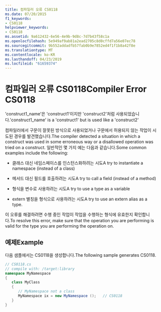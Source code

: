 ```yaml
---
title: 컴파일러 오류 CS0118
ms.date: 07/20/2015
f1_keywords:
- CS0118
helpviewer_keywords:
- CS0118
ms.assetid: 9a612432-6e56-4e9b-9d8c-7d7b43f58c1a
ms.openlocfilehash: 5e949af9ab81a2ead2705c8d0cffd7a56e07ec78
ms.sourcegitcommit: 9b552addadfb57fab0b9e7852ed4f1f1b8a42f8e
ms.translationtype: MT
ms.contentlocale: ko-KR
ms.lasthandoff: 04/23/2019
ms.locfileid: "61659374"
---
```

# <a name="compiler-error-cs0118"></a><span data-ttu-id="e42b5-102">컴파일러 오류 CS0118</span><span class="sxs-lookup"><span data-stu-id="e42b5-102">Compiler Error CS0118</span></span>
<span data-ttu-id="e42b5-103">'construct1_name'은 'construct1'이지만 'construct2'처럼 사용되었습니다.</span><span class="sxs-lookup"><span data-stu-id="e42b5-103">'construct1_name' is a 'construct1' but is used like a 'construct2'</span></span>  
  
 <span data-ttu-id="e42b5-104">컴파일러에서 구문이 잘못된 방식으로 사용되었거나 구문에서 허용되지 않는 작업이 시도된 경우를 발견했습니다.</span><span class="sxs-lookup"><span data-stu-id="e42b5-104">The compiler detected a situation in which a construct was used in some erroneous way or a disallowed operation was tried on a construct.</span></span> <span data-ttu-id="e42b5-105">일반적인 몇 가지 예는 다음과 같습니다.</span><span class="sxs-lookup"><span data-stu-id="e42b5-105">Some common examples include the following:</span></span>  
  
-   <span data-ttu-id="e42b5-106">클래스 대신 네임스페이스를 인스턴스화하려는 시도</span><span class="sxs-lookup"><span data-stu-id="e42b5-106">A try to instantiate a namespace (instead of a class)</span></span>  
  
-   <span data-ttu-id="e42b5-107">메서드 대신 필드를 호출하려는 시도</span><span class="sxs-lookup"><span data-stu-id="e42b5-107">A try to call a field (instead of a method)</span></span>  
  
-   <span data-ttu-id="e42b5-108">형식을 변수로 사용하려는 시도</span><span class="sxs-lookup"><span data-stu-id="e42b5-108">A try to use a type as a variable</span></span>  
  
-   <span data-ttu-id="e42b5-109">extern 별칭을 형식으로 사용하려는 시도</span><span class="sxs-lookup"><span data-stu-id="e42b5-109">A try to use an extern alias as a type.</span></span>  
  
 <span data-ttu-id="e42b5-110">이 오류를 해결하려면 수행 중인 작업이 작업을 수행하는 형식에 유효한지 확인합니다.</span><span class="sxs-lookup"><span data-stu-id="e42b5-110">To resolve this error, make sure that the operation you are performing is valid for the type you are performing the operation on.</span></span>  
  
## <a name="example"></a><span data-ttu-id="e42b5-111">예제</span><span class="sxs-lookup"><span data-stu-id="e42b5-111">Example</span></span>  
 <span data-ttu-id="e42b5-112">다음 샘플에서는 CS0118을 생성합니다.</span><span class="sxs-lookup"><span data-stu-id="e42b5-112">The following sample generates CS0118.</span></span>  
  
```csharp  
// CS0118.cs  
// compile with: /target:library  
namespace MyNamespace  
{  
   class MyClass  
   {  
      // MyNamespace not a class  
      MyNamespace ix = new MyNamespace ();   // CS0118  
   }  
}  
```
